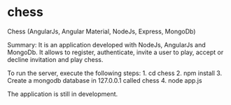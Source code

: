 # chess
Chess (AngularJs, Angular Material, NodeJs, Express, MongoDb)

Summary:
    It is an application developed with NodeJs, AngularJs and MongoDb. It allows to register, authenticate, invite a user to play, accept or decline invitation and play chess.

To run the server, execute the following steps:
    1. cd chess
    2. npm install
    3. Create a mongodb database in 127.0.0.1 called chess
    4. node app.js

The application is still in development.